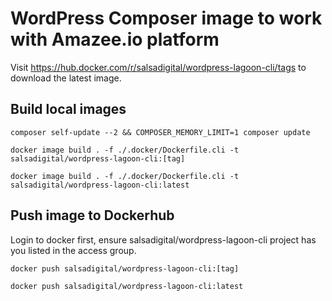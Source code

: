 # WordPress Composer image to work with Amazee.io platform

Visit https://hub.docker.com/r/salsadigital/wordpress-lagoon-cli/tags to 
download the latest image.

## Build local images

`composer self-update --2 && COMPOSER_MEMORY_LIMIT=1 composer update`

`docker image build . -f ./.docker/Dockerfile.cli -t salsadigital/wordpress-lagoon-cli:[tag]`

`docker image build . -f ./.docker/Dockerfile.cli -t salsadigital/wordpress-lagoon-cli:latest`

## Push image to Dockerhub
Login to docker first, ensure salsadigital/wordpress-lagoon-cli project
has you listed in the access group.

`docker push salsadigital/wordpress-lagoon-cli:[tag]`

`docker push salsadigital/wordpress-lagoon-cli:latest`

